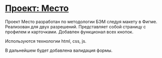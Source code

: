 # [Проект: Место](https://nik-f-dev.github.io/mesto-project-bootcamp/ "Ссылка на сайт")

Проект Место разработан по методологии БЭМ следуя макету в Фигме. Реализован для двух разрешений.
Представляет собой страницу с профилем и карточками. Добавлен функционал всех кнопок.

Используются технологии html, css, js.

В дальнейшем будет добавлена валидация формы.
